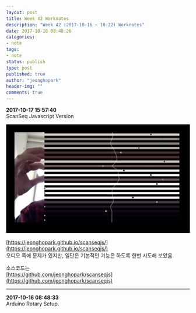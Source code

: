 ```yaml
---
layout: post
title: Week 42 Worknotes
description: "Week 42 (2017-10-16 ~ 10-22) Worknotes"
date: 2017-10-16 08:48:26
categories:
- note
tags:
- note
status: publish
type: post
published: true
author: "jeonghopark"
header-img: ""
comments: true
---             
```

**2017-10-17 15:57:40**                 
ScanSeq Javascript Version              

![/assets/images/2017/scanseqScreenCapture.jpg](/assets/images/2017/scanseqScreenCapture.jpg)               

[https://jeonghopark.github.io/scanseqjs/](https://jeonghopark.github.io/scanseqjs/)                
오디오 쪽에 문제가 있지만, 일단은 기본적인 기능은 하도록 한번 시도해 보았음.            

소스코드는           
[https://github.com/jeonghopark/scanseqjs](https://github.com/jeonghopark/scanseqjs)                       


---                 
**2017-10-16 08:48:33**                                
Arduino Rotary Setup.           




